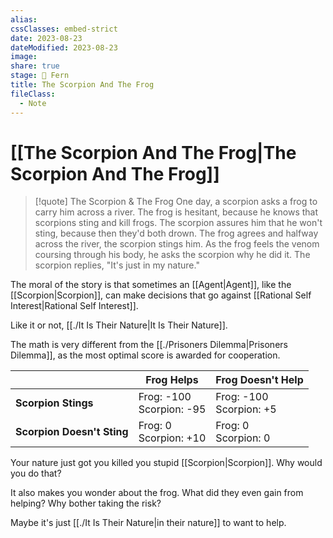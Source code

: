 ```yaml
---
alias: 
cssClasses: embed-strict
date: 2023-08-23
dateModified: 2023-08-23
image: 
share: true
stage: 🌿 Fern
title: The Scorpion And The Frog
fileClass:
  - Note
---
```


# [[The Scorpion And The Frog|The Scorpion And The Frog]]

>[!quote] The Scorpion & The Frog
> One day, a scorpion asks a frog to carry him across a river. 
> The frog is hesitant, because he knows that scorpions sting and kill frogs.
> The scorpion assures him that he won't sting, because then they'd both drown. 
> The frog agrees and halfway across the river, the scorpion stings him. 
> As the frog feels the venom coursing through his body, he asks the scorpion why he did it.
> The scorpion replies, "It's just in my nature."

The moral of the story is that sometimes an [[Agent|Agent]],  like the [[Scorpion|Scorpion]], can make decisions that go against [[Rational Self Interest|Rational Self Interest]]. 

Like it or not, [[./It Is Their Nature|It Is Their Nature]].

The math is very different from the [[./Prisoners Dilemma|Prisoners Dilemma]], as the most optimal score is awarded for cooperation.

|                            | **Frog Helps**             | **Frog Doesn't Help**    |
| -------------------------- | -------------------------- | ------------------------ |
| **Scorpion Stings**        | Frog: -100 <br> Scorpion: -95 | Frog: -100 <br> Scorpion: +5 |
| **Scorpion Doesn't Sting** | Frog: 0 <br> Scorpion: +10   | Frog: 0 <br> Scorpion: 0     |

Your nature just got you killed you stupid [[Scorpion|Scorpion]]. Why would you do that?

It also makes you wonder about the frog. 
What did they even gain from helping? Why bother taking the risk? 

Maybe it's just [[./It Is Their Nature|in their nature]] to want to help.
